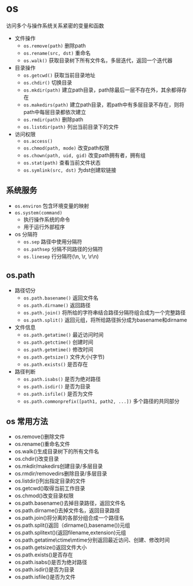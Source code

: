 
# os

访问多个与操作系统关系紧密的变量和函数

* 文件操作
  * `os.remove(path)` 删除path
  * `os.rename(src, dst)` 重命名
  * `os.walk()` 获取目录树下所有文件名，多层迭代，返回一个迭代器
* 目录操作
  * `os.getcwd()` 获取当前目录地址
  * `os.chdir()` 切换目录
  * `os.mkdir(path)` 建立path目录，path除最后一层不存在外，其余都得存在
  * `os.makedirs(path)` 建立path目录，若path中有多层目录不存在，则将path中每层目录都依次建立
  * `os.rmdir(path)` 删除path
  * `os.listdir(path)` 列出当前目录下的文件
* 访问权限
  * `os.access()` 
  * `os.chmod(path, mode)` 改变path权限
  * `os.chown(path, uid, gid)` 改变path拥有者，拥有组
  * `os.stat(path)` 查看当前文件状态
  * `os.symlink(src, dst)` 为dst创建软链接

## 系统服务
* `os.environ` 包含环境变量的映射
* `os.system(command)`
  * 执行操作系统的命令
  * 用于运行外部程序
* os 分隔符
  * `os.sep` 路径中使用分隔符
  * `os.pathsep` 分隔不同路径的分隔符
  * `os.linesep` 行分隔符(\n, \r, \r\n)

## os.path
* 路径切分
  * `os.path.basename()` 返回文件名
  * `os.path.dirname()` 返回路径
  * `os.path.join()` 将所给的字符串结合路径分隔符组合成为一个完整路径
  * `os.path.split()` 返回元组，将所给路径拆分成为basename和dirname
* 文件信息
  * `os.path.getatime()` 最近访问时间
  * `os.path.getctime()` 创建时间
  * `os.path.getmtime()` 修改时间
  * `os.path.getsize()` 文件大小(字节)
  * `os.path.exists()` 是否存在
* 路径判断
  * `os.path.isabs()` 是否为绝对路径
  * `os.path.isdir()` 是否为目录
  * `os.path.isfile()` 是否为文件
  * `os.path.commonprefix([path1, path2, ...])` 多个路径的共同部分







## os 常用方法

* os.remove()删除文件
* os.rename()重命名文件
* os.walk()生成目录树下的所有文件名
* os.chdir()改变目录
* os.mkdir/makedirs创建目录/多层目录
* os.rmdir/removedirs删除目录/多层目录
* os.listdir()列出指定目录的文件
* os.getcwd()取得当前工作目录
* os.chmod()改变目录权限
* os.path.basename()去掉目录路径，返回文件名
* os.path.dirname()去掉文件名，返回目录路径
* os.path.join()将分离的各部分组合成一个路径名
* os.path.split()返回（dirname(),basename())元组
* os.path.splitext()(返回filename,extension)元组
* os.path.getatime\ctime\mtime分别返回最近访问、创建、修改时间
* os.path.getsize()返回文件大小
* os.path.exists()是否存在
* os.path.isabs()是否为绝对路径
* os.path.isdir()是否为目录
* os.path.isfile()是否为文件


